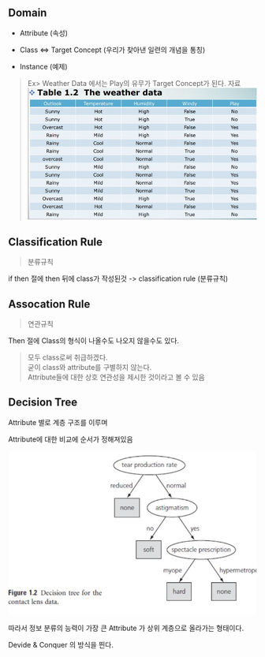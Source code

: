 Domain
---

 - Attribute (속성)
 
 - Class <=> Target Concept (우리가 찾아낸 일련의 개념을 통칭)
 
 - Instance (예제)
 
 > Ex> Weather Data 에서는 Play의 유무가 Target Concept가 된다.
 > 자료 ![](./img/031.JPG)
 
  
Classification Rule
---
> 분류규칙

  if then 절에 then 뒤에 class가 작성된것 -> classification rule (분류규칙)
  
Assocation Rule
---
> 연관규칙

 Then 절에 Class의 형식이 나올수도 나오지 않을수도 있다.
 > 모두 class로써 취급하겠다.<br>
 > 굳이 class와 attribute를 구별하지 않는다.<Br>
 > Attribute들에 대한 상호 연관성을 제시한 것이라고 볼 수 있음
 
 Decision Tree
 ---
 
 Attribute 별로 계층 구조를 이루며
 
 Attribute에 대한 비교에 순서가 정해져있음
 
 ![](./img/032.JPG)
 
 따라서 정보 분류의 능력이 가장 큰 Attribute 가 상위 계층으로 올라가는 형태이다.
 
 Devide & Conquer 의 방식을 띈다.
 
 
